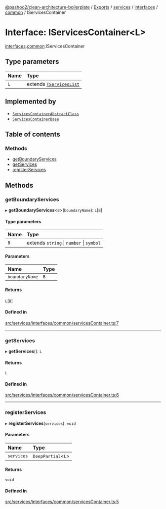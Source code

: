 [@pashoo2/clean-architecture-boilerplate](../README.md) / [Exports](../modules.md) / [services](../modules/services.md) / [interfaces](../modules/services.interfaces.md) / [common](../modules/services.interfaces.common.md) / IServicesContainer

# Interface: IServicesContainer<L\>

[interfaces](../modules/services.interfaces.md).[common](../modules/services.interfaces.common.md).IServicesContainer

## Type parameters

| Name | Type |
| :------ | :------ |
| `L` | extends [`TServicesList`](../modules/services.interfaces.common.md#tserviceslist) |

## Implemented by

- [`ServicesContainerAbstractClass`](../classes/services.interfaces.common.servicescontainerabstractclass.md)
- [`ServicesContainerBase`](../classes/services.classes.servicescontainerbase.md)

## Table of contents

### Methods

- [getBoundaryServices](services.interfaces.common.iservicescontainer.md#getboundaryservices)
- [getServices](services.interfaces.common.iservicescontainer.md#getservices)
- [registerServices](services.interfaces.common.iservicescontainer.md#registerservices)

## Methods

### getBoundaryServices

▸ **getBoundaryServices**<`B`\>(`boundaryName`): `L`[`B`]

#### Type parameters

| Name | Type |
| :------ | :------ |
| `B` | extends `string` \| `number` \| `symbol` |

#### Parameters

| Name | Type |
| :------ | :------ |
| `boundaryName` | `B` |

#### Returns

`L`[`B`]

#### Defined in

[src/services/interfaces/common/servicesContainer.ts:7](https://github.com/pashoo2/clean-architecture-boilerplate/blob/e54a93c/src/services/interfaces/common/servicesContainer.ts#L7)

___

### getServices

▸ **getServices**(): `L`

#### Returns

`L`

#### Defined in

[src/services/interfaces/common/servicesContainer.ts:6](https://github.com/pashoo2/clean-architecture-boilerplate/blob/e54a93c/src/services/interfaces/common/servicesContainer.ts#L6)

___

### registerServices

▸ **registerServices**(`services`): `void`

#### Parameters

| Name | Type |
| :------ | :------ |
| `services` | `DeepPartial`<`L`\> |

#### Returns

`void`

#### Defined in

[src/services/interfaces/common/servicesContainer.ts:5](https://github.com/pashoo2/clean-architecture-boilerplate/blob/e54a93c/src/services/interfaces/common/servicesContainer.ts#L5)
